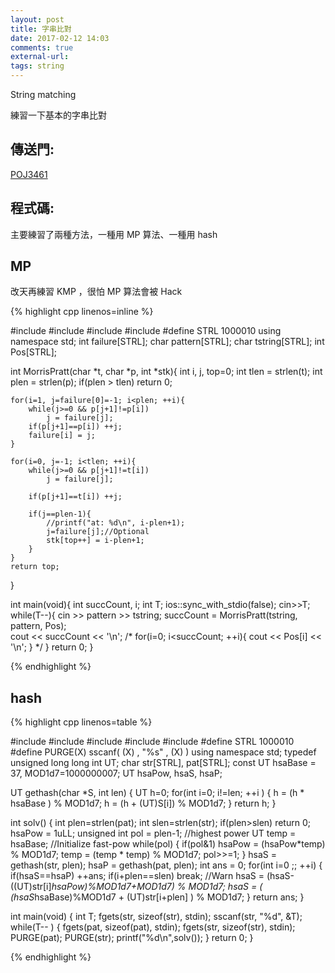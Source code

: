 ```yaml
---
layout: post
title: 字串比對
date: 2017-02-12 14:03
comments: true
external-url:
tags: string
---
```


String matching

練習一下基本的字串比對

## 傳送門:
[POJ3461](http://poj.org/problem?id=3461)

## 程式碼:
主要練習了兩種方法，一種用 MP 算法、一種用 hash

## MP
改天再練習 KMP ，很怕 MP 算法會被 Hack

{% highlight cpp linenos=inline %}

#include <iostream>
#include <cstdio>
#include <cstdlib>
#include <cstring>
#define STRL 1000010
using namespace std;
int failure[STRL];
char pattern[STRL];
char tstring[STRL];
int Pos[STRL];

int MorrisPratt(char *t, char *p, int *stk){
    int i, j, top=0;
    int tlen = strlen(t);
    int plen = strlen(p);
    if(plen > tlen) return 0;

    for(i=1, j=failure[0]=-1; i<plen; ++i){
        while(j>=0 && p[j+1]!=p[i])
            j = failure[j];
        if(p[j+1]==p[i]) ++j;
        failure[i] = j;
    }

    for(i=0, j=-1; i<tlen; ++i){
        while(j>=0 && p[j+1]!=t[i])
            j = failure[j];

        if(p[j+1]==t[i]) ++j;

        if(j==plen-1){
            //printf("at: %d\n", i-plen+1);
            j=failure[j];//Optional
            stk[top++] = i-plen+1;
        }
    }
    return top;
}

int main(void){
    int succCount, i;
    int T;
    ios::sync_with_stdio(false);
    cin>>T;
    while(T--){
        cin >> pattern >> tstring;
        succCount = MorrisPratt(tstring, pattern, Pos);             
        cout << succCount << '\n';
        /*
        for(i=0; i<succCount; ++i){
            cout << Pos[i] << '\n';
        }
        */
    }
    return 0;
}

{% endhighlight %}

## hash

{% highlight cpp linenos=table %}

#include <iostream>
#include <string>
#include <cstdio>
#include <cstdlib>
#include <cstring>
#define STRL 1000010
#define PURGE(X) sscanf( (X) , "%s" , (X) )
using namespace std;
typedef unsigned long long int UT;
char str[STRL], pat[STRL];
const UT hsaBase = 37, MOD1d7=1000000007;
UT hsaPow, hsaS, hsaP;

UT gethash(char *S, int len) {
    UT h=0;
    for(int i=0; i!=len; ++i ) {
        h = (h * hsaBase  ) % MOD1d7;
        h = (h + (UT)S[i]) % MOD1d7;
    }
    return h;
}

int solv() {
    int plen=strlen(pat);
    int slen=strlen(str);
    if(plen>slen) return 0;
    hsaPow = 1uLL;
    unsigned int pol = plen-1; //highest power
    UT temp = hsaBase;
    //Initialize fast-pow
    while(pol) {
        if(pol&1) hsaPow = (hsaPow*temp) % MOD1d7;
        temp = (temp * temp) % MOD1d7;
        pol>>=1;
    }
    hsaS = gethash(str, plen); hsaP = gethash(pat, plen);
    int ans = 0;
    for(int i=0 ;; ++i) {
        if(hsaS==hsaP) ++ans;
        if(i+plen==slen) break; //Warn
        hsaS = (hsaS-((UT)str[i]*hsaPow)%MOD1d7+MOD1d7) % MOD1d7;
        hsaS = ( (hsaS*hsaBase)%MOD1d7 + (UT)str[i+plen] ) % MOD1d7;
    }
    return ans;
}

int main(void) {
    int T;
    fgets(str, sizeof(str), stdin);
    sscanf(str, "%d", &T);
    while(T-- ) {
        fgets(pat, sizeof(pat), stdin);
        fgets(str, sizeof(str), stdin);
        PURGE(pat);
        PURGE(str);
        printf("%d\n",solv());
    }
    return 0;
}

{% endhighlight %}

